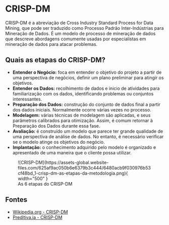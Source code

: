 # CRISP-DM

CRISP-DM é a abreviação de Cross Industry Standard Process for Data Mining, que pode ser traduzido como Processo Padrão Inter-Indústrias para Mineração de Dados. É um modelo de processo de mineração de dados que descreve abordagens comumente usadas por especialistas em mineração de dados para atacar problemas.

## Quais as etapas do CRISP-DM?

- **Entender o Negócio:** foca em entender o objetivo do projeto a partir de uma perspectiva de negócios, definir um plano preliminar para atingir os objetivos.
- **Entender os Dados:** recolhimento de dados e inicio de atividades para familiarização com os dados, identificando problemas ou conjuntos interessantes.
- **Preparação dos Dados:** construção do conjunto de dados final a partir dos dados iniciais. Normalmente ocorre várias vezes no processo.
- **Modelagem:** várias técnicas de modelagem são aplicadas, e seus parâmetros calibrados para otimização. Assim, é comum retornar à Preparação dos Dados durante essa fase.
- **Avaliação:** é construído um modelo que parece ter grande qualidade de uma perspectiva de análise de dados. No entanto, é necessário verificar se o modelo atinge os objetivos do negócio.
- **Implantação:** o conhecimento adquirido pelo modelo é organizado e apresentado de uma maneira que o cliente possa utilizar.

<figure markdown>
  ![CRISP-DM](https://assets-global.website-files.com/625af9ac050b6e6379b3c444/6480acb9f030976b53cf48bd_1-crisp-dm-as-etapas-da-metodologia.png){ width="500" }
  <figcaption>As 6 etapas do CRISP-DM</figcaption>
</figure>

## Fontes

* [Wikipedia.org - CRISP-DM](https://pt.wikipedia.org/wiki/Cross_Industry_Standard_Process_for_Data_Mining)
* [Preditiva.ia - CRISP-DM](https://www.preditiva.ai/blog/entenda-o-crisp-dm-suas-etapas-e-como-de-fato-gerar-valor-com-essa-metodologia)

